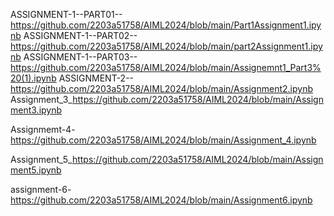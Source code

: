 ASSIGNMENT-1--PART01--https://github.com/2203a51758/AIML2024/blob/main/Part1Assignment1.ipynb
ASSIGNMENT-1--PART02--https://github.com/2203a51758/AIML2024/blob/main/part2Assignment1.ipynb
ASSIGNMENT-1--PART03--https://github.com/2203a51758/AIML2024/blob/main/Assignemnt1_Part3%20(1).ipynb
ASSIGNMENT-2--https://github.com/2203a51758/AIML2024/blob/main/Assignment2.ipynb
Assignment_3_https://github.com/2203a51758/AIML2024/blob/main/Assignment3.ipynb

Assignmemt-4-https://github.com/2203a51758/AIML2024/blob/main/Assignment_4.ipynb

Assignment_5_https://github.com/2203a51758/AIML2024/blob/main/Assignment5.ipynb

assignment-6-https://github.com/2203a51758/AIML2024/blob/main/Assignment6.ipynb
